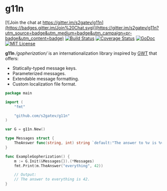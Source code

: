 # g11n

[![Join the chat at https://gitter.im/s2gatev/g11n](https://badges.gitter.im/Join%20Chat.svg)](https://gitter.im/s2gatev/g11n?utm_source=badge&utm_medium=badge&utm_campaign=pr-badge&utm_content=badge)
[![Build Status](https://travis-ci.org/s2gatev/g11n.svg?branch=master)](https://travis-ci.org/s2gatev/g11n)
[![Coverage Status](https://coveralls.io/repos/s2gatev/g11n/badge.svg?branch=master&service=github)](https://coveralls.io/github/s2gatev/g11n?branch=master)
[![GoDoc](https://godoc.org/github.com/golang/gddo?status.svg)](https://godoc.org/github.com/s2gatev/g11n)
[![MIT License](http://img.shields.io/badge/License-MIT-blue.svg)](LICENSE)

**g11n** */gopherization/* is an internationalization library inspired by [GWT](http://www.gwtproject.org/doc/latest/DevGuideI18nMessages.html) that offers:

* Statically-typed message keys.
* Parameterized messages.
* Extendable message formatting.
* Custom localization file format.

```go
package main

import (
	"fmt"

	"github.com/s2gatev/g11n"
)

var G = g11n.New()

type Messages struct {
	TheAnswer func(string, int) string `default:"The answer to %v is %v."`
}

func ExampleGopherization() {
	m := G.Init(&Messages{}).(*Messages)
	fmt.Print(m.TheAnswer("everything", 42))

	// Output:
	// The answer to everything is 42.
}
```

